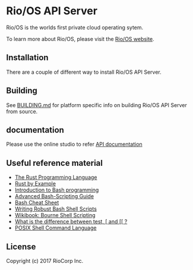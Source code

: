 # Rio/OS API Server

Rio/OS is the worlds first private cloud operating sytem.

To learn more about Rio/OS, please visit the [Rio/OS website](http://rio.digital).

## Installation

There are a couple of different way to install Rio/OS API Server.

## Building
See [BUILDING.md](BUILDING.md) for platform specific info on building Rio/OS API Server from source.

## documentation

Please use the online studio to refer [API documentation](https://app.swaggerhub.com/apis/riocorp/rioos/2.0)

## Useful reference material

* [The Rust Programming Language](http://doc.rust-lang.org/book/)
* [Rust by Example](http://rustbyexample.com/)
* [Introduction to Bash programming](http://tldp.org/HOWTO/Bash-Prog-Intro-HOWTO.html)
* [Advanced Bash-Scripting Guide](http://www.tldp.org/LDP/abs/html/)
* [Bash Cheat Sheet](http://tldp.org/LDP/abs/html/refcards.html)
* [Writing Robust Bash Shell Scripts](http://www.davidpashley.com/articles/writing-robust-shell-scripts/)
* [Wikibook: Bourne Shell Scripting](https://en.wikibooks.org/wiki/Bourne_Shell_Scripting)
* [What is the difference between test, \[ and \[\[ ?](http://mywiki.wooledge.org/BashFAQ/031)
* [POSIX Shell Command Language](http://pubs.opengroup.org/onlinepubs/9699919799/utilities/V3_chap02.html)

## License

Copyright (c) 2017 RioCorp Inc.
